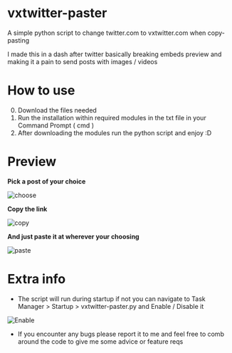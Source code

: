 # vxtwitter-paster
A simple python script to change twitter.com to vxtwitter.com when copy-pasting
[^1]:
I made this in a dash after twitter basically breaking embeds preview and making it a pain to send posts with images / videos  

# How to use
0. Download the files needed
1. Run the installation within required modules in the txt file in your Command Prompt ( cmd )
2. After downloading the modules run the python script and enjoy :D

# Preview
**Pick a post of your choice**
[^1]:
![choose](https://cdn.discordapp.com/attachments/518291109600821255/1124635993320980610/image.png)
[^2]:

**Copy the link**
[^1]:
![copy](https://cdn.discordapp.com/attachments/518291109600821255/1124636121230483536/image.png)
[^2]:

**And just paste it at wherever your choosing**
[^1]:
![paste](https://cdn.discordapp.com/attachments/518291109600821255/1124636653684785283/image.png)
[^2]:

# Extra info 
- The script will run during startup if not you can navigate to Task Manager > Startup > vxtwitter-paster.py and Enable / Disable it
[^1]:
![Enable](https://cdn.discordapp.com/attachments/518291109600821255/1124633420803354664/image.png)
[^2]:

- If you encounter any bugs please report it to me and feel free to comb around the code to give me some advice or feature reqs
